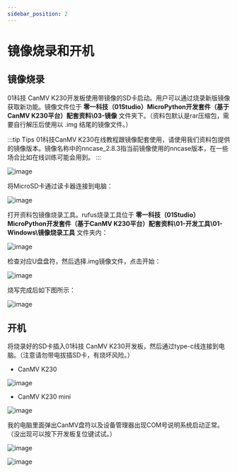 ```yaml
---
sidebar_position: 2
---
```


# 镜像烧录和开机

## 镜像烧录

01科技 CanMV K230开发板使用带镜像的SD卡启动。用户可以通过烧录新版镜像获取新功能。镜像文件位于 **零一科技（01Studio）MicroPython开发套件（基于CanMV K230平台）配套资料\03-镜像** 文件夹下。（资料包默认是rar压缩包，需要自行解压后使用以 .img 结尾的镜像文件。）

:::tip Tips
01科技CanMV K230在线教程跟镜像配套使用，请使用我们资料包提供的镜像版本。镜像名称中的nncase_2.8.3指当前镜像使用的nncase版本，在一些场合比如在线训练可能会用到。
:::

![image](./img/image/image1.png)

将MicroSD卡通过读卡器连接到电脑：

![image](./img/image/image3.png)

打开资料包镜像烧录工具。rufus烧录工具位于 **零一科技（01Studio）MicroPython开发套件（基于CanMV K230平台）配套资料\01-开发工具\01-Windows\镜像烧录工具** 文件夹内：

![image](./img/image/image2.png)

检查对应U盘盘符，然后选择.img镜像文件，点击开始：

![image](./img/image/image4.png)

烧写完成后如下图所示：

![image](./img/image/image5.png)

## 开机

将烧录好的SD卡插入01科技 CanMV K230开发板，然后通过type-c线连接到电脑。（注意请勿带电拔插SD卡，有烧坏风险。）

- CanMV K230

![image](./img/image/image6.png)

- CanMV K230 mini

![image](./img/image/image6_1.png)

我的电脑里面弹出CanMV盘符以及设备管理器出现COM号说明系统启动正常。（没出现可以按下开发板复位键试试。）

![image](./img/image/image7.png)

![image](./img/image/image8.png)